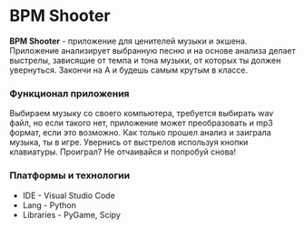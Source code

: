 # BPM Shooter
**BPM Shooter** - приложение для ценителей музыки и экшена. Приложение анализирует выбранную песню и на основе анализа делает выстрелы, зависящие от темпа и тона музыки, от которых ты должен увернуться. Закончи на А и будешь самым крутым в классе.

### Функционал приложения
Выбираем музыку со своего компьютера, требуется выбирать wav файл, но если такого нет, приложение может преобразовать и mp3 формат, если это возможно. 
Как только прошел анализ и заиграла музыка, ты в игре. Увернись от выстрелов используя кнопки клавиатуры. Проиграл? Не отчаивайся и попробуй снова!

### Платформы и технологии
- IDE - Visual Studio Code
- Lang - Python
- Libraries - PyGame, Scipy